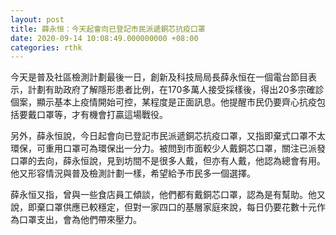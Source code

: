 ```yaml
---
layout: post
title: 薛永恒：今天起會向已登記市民派遞銅芯抗疫口罩
date: 2020-09-14 10:08:49.000000000 +08:00
categories: rthk
---
```


今天是普及社區檢測計劃最後一日，創新及科技局局長薛永恒在一個電台節目表示，計劃有助政府了解隱形患者比例，在170多萬人接受採樣後，得出20多宗確診個案，顯示基本上疫情開始可控，某程度是正面訊息。他提醒市民仍要齊心抗疫包括要戴口罩等，才有機會打贏這場戰役。

另外，薛永恒說，今日起會向已登記市民派遞銅芯抗疫口罩，又指即棄式口罩不太環保，可重用口罩可為環保出一分力。被問到市面較少人戴銅芯口罩，關注已派發口罩的去向，薛永恒說，見到坊間不是很多人戴，但亦有人戴，他認為總會有用。他又形容情況與普及檢測計劃一樣，希望給予市民多一個選擇。

薛永恒又指，曾與一些食店員工傾談，他們都有戴銅芯口罩，認為是有幫助。他又說，即棄口罩供應已較穩定，但對一家四口的基層家庭來說，每日仍要花數十元作為口罩支出，會為他們帶來壓力。
